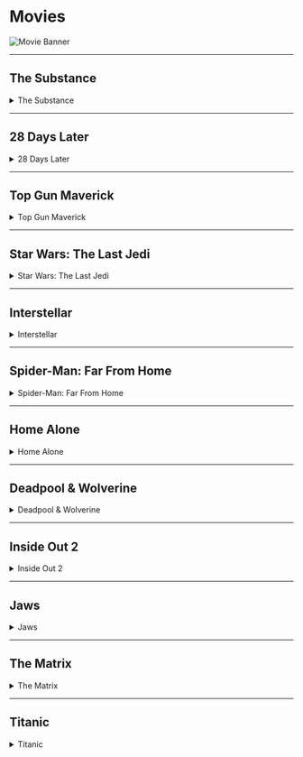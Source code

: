 


# Movies

![Movie Banner](https://small.fileditchstuff.me/s18/rcOekXeIOWKfyhiwuzRc.png)

---

## The Substance
<details>
<summary>The Substance</summary>
<pre><a href="magnet:?xt=urn:btih:9BFDE9C286E08D26835A5FA7B3F75E9AEBBCCDC0&dn=The.Substance.2024.1080p.WEBRip.1600MB.DD5.1.x264-GalaxyRG&tr=udp%3A%2F%2Fopen.stealth.si%3A80%2Fannounce&tr=udp%3A%2F%2Ftracker.tiny-vps.com%3A6969%2Fannounce&tr=udp%3A%2F%2Ftracker.opentrackr.org%3A1337%2Fannounce&tr=udp%3A%2F%2Ftracker.torrent.eu.org%3A451%2Fannounce&tr=udp%3A%2F%2Fexplodie.org%3A6969%2Fannounce&tr=udp%3A%2F%2Ftracker.cyberia.is%3A6969%2Fannounce&tr=udp%3A%2F%2Fipv4.tracker.harry.lu%3A80%2Fannounce&tr=udp%3A%2F%2Fp4p.arenabg.com%3A1337%2Fannounce&tr=udp%3A%2F%2Ftracker.birkenwald.de%3A6969%2Fannounce&tr=udp%3A%2F%2Ftracker.moeking.me%3A6969%2Fannounce&tr=udp%3A%2F%2Fopentor.org%3A2710%2Fannounce&tr=udp%3A%2F%2Ftracker.dler.org%3A6969%2Fannounce&tr=udp%3A%2F%2Fuploads.gamecoast.net%3A6969%2Fannounce&tr=https%3A%2F%2Ftracker.foreverpirates.co%3A443%2Fannounce&tr=udp%3A%2F%2Ftracker.opentrackr.org%3A1337%2Fannounce&tr=http%3A%2F%2Ftracker.openbittorrent.com%3A80%2Fannounce&tr=udp%3A%2F%2Fopentracker.i2p.rocks%3A6969%2Fannounce&tr=udp%3A%2F%2Ftracker.internetwarriors.net%3A1337%2Fannounce&tr=udp%3A%2F%2Ftracker.leechers-paradise.org%3A6969%2Fannounce&tr=udp%3A%2F%2Fcoppersurfer.tk%3A6969%2Fannounce&tr=udp%3A%2F%2Ftracker.zer0day.to%3A1337%2Fannounce" target="_blank">1337x 1080p WEBRIP</a></pre>
<pre><a href="https://www.braflix.gd/movie/933260" target="_blank">Braflix Streaming</a></pre>
<pre><a href="https://nexdrive.lol/genxfm784776390018/" target="_blank">VegaMovies Direct Download 1080p WEB-DL</a></pre>
<pre><a href="https://rapidgator.net/file/4ced23bba0db6b51a08bb6eca7e37a60/The.Substance.2024.1080p.WEBRip.x265.10bit.5.1-YTS.rar" target="_blank">MovieParadise Direct Download 1080p WEBRip</a></pre>
</details>



---

## 28 Days Later
<details>
<summary>28 Days Later</summary>
<pre><a href="https://tormag.ezpz.work/27w3bn65kb" target="_blank">1337x 1080p BluRay</a></pre>
<pre><a href="https://www.braflix.gd/movie/170" target="_blank">Braflix Streaming</a></pre>
<pre><a href="https://nexdrive.lol/genxfm784776343788/" target="_blank">VegaMovies Direct Download 1080p BluRay</a></pre>
<pre><a href="https://hydrahd.cc/movie/53557-watch-28-days-later-2002-online" target="_blank">HydraHD Streaming</a></pre>
</details>

---

## Top Gun Maverick

<details>
<summary>Top Gun Maverick</summary>
<pre><a href="magnet:?xt=urn:btih:44B3E8018CE0129AC3884899BB86231578BB6F6A&dn=Top.Gun.Maverick.2022.1080p.HDTS.V2.x264-HushRips&tr=udp%3A%2F%2Ftracker.opentrackr.org%3A1337%2Fannounce&tr=udp%3A%2F%2Fexodus.desync.com%3A6969%2Fannounce&tr=udp%3A%2F%2F9.rarbg.me%3A2970%2Fannounce&tr=udp%3A%2F%2Ftracker.opentrackr.org%3A1337%2Fannounce&tr=udp%3A%2F%2Ftracker.tiny-vps.com%3A6969%2Fannounce&tr=udp%3A%2F%2Ftracker.internetwarriors.net%3A1337%2Fannounce&tr=udp%3A%2F%2Fopentor.org%3A2710%2Fannounce&tr=udp%3A%2F%2Ftracker.torrent.eu.org%3A451%2Fannounce&tr=udp%3A%2F%2Fexplodie.org%3A6969%2Fannounce&tr=udp%3A%2F%2Ftracker.moeking.me%3A6969%2Fannounce&tr=udp%3A%2F%2Ftracker.cyberia.is%3A6969%2Fannounce&tr=udp%3A%2F%2F9.rarbg.me%3A2980%2Fannounce&tr=udp%3A%2F%2F9.rarbg.to%3A2940%2Fannounce&tr=udp%3A%2F%2Ftracker.uw0.xyz%3A6969%2Fannounce&tr=udp%3A%2F%2Ftracker.opentrackr.org%3A1337%2Fannounce&tr=http%3A%2F%2Ftracker.openbittorrent.com%3A80%2Fannounce&tr=udp%3A%2F%2Fopentracker.i2p.rocks%3A6969%2Fannounce&tr=udp%3A%2F%2Ftracker.internetwarriors.net%3A1337%2Fannounce&tr=udp%3A%2F%2Ftracker.leechers-paradise.org%3A6969%2Fannounce&tr=udp%3A%2F%2Fcoppersurfer.tk%3A6969%2Fannounce&tr=udp%3A%2F%2Ftracker.zer0day.to%3A1337%2Fannounce" target="_blank">1337x 1080p HDTS</a></pre>
<pre><a href="https://www.braflix.gd/movie/361743" target="_blank">Braflix Streaming</a></pre>
<pre><a href="https://nexdrive.lol/genxfm784776226597/" target="_blank">VegaMovies Direct Download 1080p BluRay</a></pre>
</details>


---

## Star Wars: The Last Jedi

<details>
<summary>Star Wars: The Last Jedi</summary>
<pre><a href="magnet:?xt=urn:btih:25476766BDB2D52119E1F40CF4801C05F9F3CD06&dn=Star+Wars%3A+The+Last+Jedi+%282017%29+%5BBluRay%5D+%5B1080p%5D+%5BYTS%5D+%5BYIFY%5D&tr=udp%3A%2F%2Ftracker.coppersurfer.tk%3A6969%2Fannounce&tr=udp%3A%2F%2F9.rarbg.com%3A2710%2Fannounce&tr=udp%3A%2F%2Fp4p.arenabg.com%3A1337&tr=udp%3A%2F%2Ftracker.leechers-paradise.org%3A6969&tr=udp%3A%2F%2Ftracker.internetwarriors.net%3A1337&tr=udp%3A%2F%2Ftracker.opentrackr.org%3A1337%2Fannounce&tr=udp%3A%2F%2Ftracker.opentrackr.org%3A1337%2Fannounce&tr=http%3A%2F%2Ftracker.openbittorrent.com%3A80%2Fannounce&tr=udp%3A%2F%2Fopentracker.i2p.rocks%3A6969%2Fannounce&tr=udp%3A%2F%2Ftracker.internetwarriors.net%3A1337%2Fannounce&tr=udp%3A%2F%2Ftracker.leechers-paradise.org%3A6969%2Fannounce&tr=udp%3A%2F%2Fcoppersurfer.tk%3A6969%2Fannounce&tr=udp%3A%2F%2Ftracker.zer0day.to%3A1337%2Fannounce" target="_blank">1337x 1080p BluRay</a></pre>
<pre><a href="https://www.braflix.gd/movie/181808" target="_blank">Braflix Streaming</a></pre>
<pre><a href="https://nexdrive.lol/genxfm78477616859/" target="_blank">VegaMovies Direct Download 1080p</a></pre>
</details>

---

## Interstellar

<details>
<summary>Interstellar</summary>
<pre><a href="magnet:?xt=urn:btih:89599BF4DC369A3A8ECA26411C5CCF922D78B486&dn=Interstellar+%282014%29+1080p+BrRip+x264+-+YIFY&tr=udp%3A%2F%2Ftracker.yify-torrents.com%2Fannounce&tr=udp%3A%2F%2Fopen.demonii.com%3A1337&tr=udp%3A%2F%2Fexodus.desync.com%3A6969&tr=udp%3A%2F%2Ftracker.istole.it%3A80&tr=udp%3A%2F%2Ftracker.publicbt.com%3A80&tr=udp%3A%2F%2Ftracker.openbittorrent.com%3A80&tr=udp%3A%2F%2Ftracker.leechers-paradise.org%3A6969&tr=udp%3A%2F%2F9.rarbg.com%3A2710&tr=udp%3A%2F%2Ftracker.coppersurfer.tk%3A6969&tr=udp%3A%2F%2Ftracker.opentrackr.org%3A1337%2Fannounce&tr=http%3A%2F%2Ftracker.openbittorrent.com%3A80%2Fannounce&tr=udp%3A%2F%2Fopentracker.i2p.rocks%3A6969%2Fannounce&tr=udp%3A%2F%2Ftracker.internetwarriors.net%3A1337%2Fannounce&tr=udp%3A%2F%2Ftracker.leechers-paradise.org%3A6969%2Fannounce&tr=udp%3A%2F%2Fcoppersurfer.tk%3A6969%2Fannounce&tr=udp%3A%2F%2Ftracker.zer0day.to%3A1337%2Fannounce" target="_blank">1337x 1080p BluRay</a></pre>
<pre><a href="https://www.braflix.gd/movie/157336" target="_blank">Braflix Streaming</a></pre>
<pre><a href="https://nexdrive.lol/genxfm784776358502/" target="_blank">VegaMovies Direct Download HDR 4K HDR IMAX BluRay</a></pre>
</details>

---
## Spider-Man: Far From Home

<details>
<summary>Spider-Man: Far From Home</summary>
<pre><a href="magnet:?xt=urn:btih:37E77490BC4F285DBFA837514715A20BD405A502&dn=Spider-Man%3A+Far+from+Home+%282019%29+%5BWEBRip%5D+%5B1080p%5D+%5BYTS%5D+%5BYIFY%5D&tr=udp%3A%2F%2Ftracker.coppersurfer.tk%3A6969%2Fannounce&tr=udp%3A%2F%2F9.rarbg.com%3A2710%2Fannounce&tr=udp%3A%2F%2Fp4p.arenabg.com%3A1337&tr=udp%3A%2F%2Ftracker.internetwarriors.net%3A1337&tr=udp%3A%2F%2Ftracker.opentrackr.org%3A1337%2Fannounce&tr=udp%3A%2F%2Ftracker.opentrackr.org%3A1337%2Fannounce&tr=http%3A%2F%2Ftracker.openbittorrent.com%3A80%2Fannounce&tr=udp%3A%2F%2Fopentracker.i2p.rocks%3A6969%2Fannounce&tr=udp%3A%2F%2Ftracker.internetwarriors.net%3A1337%2Fannounce&tr=udp%3A%2F%2Ftracker.leechers-paradise.org%3A6969%2Fannounce&tr=udp%3A%2F%2Fcoppersurfer.tk%3A6969%2Fannounce&tr=udp%3A%2F%2Ftracker.zer0day.to%3A1337%2Fannounce" target="_blank">1337x 1080p WEBRip</a></pre>
<pre><a href="https://www.braflix.gd/movie/429617" target="_blank">Braflix Streaming</a></pre>
<pre><a href="https://nexdrive.lol/genxfm784776151417/" target="_blank">VegaMovies Direct Download 10bit 4K</a></pre>
</details>

---
## Home Alone

<details>
<summary>Home Alone</summary>
<pre><a href="magnet:?xt=urn:btih:B127082DEC04240FB9D617C23BFA3DF47E2DC0C7&dn=Home+Alone+%281990%29+720p+BrRip+x264+-+YIFY&tr=udp%3A%2F%2Ftracker.yify-torrents.com%2Fannounce&tr=udp%3A%2F%2Fopen.demonii.com%3A1337%2Fannounce&tr=udp%3A%2F%2Fexodus.desync.com%3A6969&tr=udp%3A%2F%2Ftracker.istole.it%3A80&tr=udp%3A%2F%2Ftracker.publicbt.com%3A80&tr=udp%3A%2F%2Ftracker.publichd.eu%3A80%2Fannounce&tr=udp%3A%2F%2Ftracker.openbittorrent.com%3A80%2Fannounce&tr=udp%3A%2F%2Fcoppersurfer.tk%3A6969%2Fannounce&tr=udp%3A%2F%2Ftracker.opentrackr.org%3A1337%2Fannounce&tr=http%3A%2F%2Ftracker.openbittorrent.com%3A80%2Fannounce&tr=udp%3A%2F%2Fopentracker.i2p.rocks%3A6969%2Fannounce&tr=udp%3A%2F%2Ftracker.internetwarriors.net%3A1337%2Fannounce&tr=udp%3A%2F%2Ftracker.leechers-paradise.org%3A6969%2Fannounce&tr=udp%3A%2F%2Fcoppersurfer.tk%3A6969%2Fannounce&tr=udp%3A%2F%2Ftracker.zer0day.to%3A1337%2Fannounce" target="_blank">1337x 720p BluRay</a></pre>
<pre><a href="https://www.braflix.gd/movie/771" target="_blank">Braflix Streaming</a></pre>
<pre><a href="https://nexdrive.lol/genxfm78477620949/" target="_blank">VegaMovies Direct Download 720p</a></pre>
</details>

---
## Deadpool & Wolverine

<details>
<summary>Deadpool & Wolverine</summary>
<pre><a href="magnet:?xt=urn:btih:87A2D22EB879593B48B3D3EE6828F56E2BFB4415&dn=Deadpool.and.Wolverine.2024.1080p.AMZN.WEBRip.1400MB.DD5.1.x264-GalaxyRG&tr=udp%3A%2F%2Fopen.stealth.si%3A80%2Fannounce&tr=udp%3A%2F%2Ftracker.tiny-vps.com%3A6969%2Fannounce&tr=udp%3A%2F%2Ftracker.opentrackr.org%3A1337%2Fannounce&tr=udp%3A%2F%2Ftracker.torrent.eu.org%3A451%2Fannounce&tr=udp%3A%2F%2Fexplodie.org%3A6969%2Fannounce&tr=udp%3A%2F%2Ftracker.cyberia.is%3A6969%2Fannounce&tr=udp%3A%2F%2Fipv4.tracker.harry.lu%3A80%2Fannounce&tr=udp%3A%2F%2Fp4p.arenabg.com%3A1337%2Fannounce&tr=udp%3A%2F%2Ftracker.birkenwald.de%3A6969%2Fannounce&tr=udp%3A%2F%2Ftracker.moeking.me%3A6969%2Fannounce&tr=udp%3A%2F%2Fopentor.org%3A2710%2Fannounce&tr=udp%3A%2F%2Ftracker.dler.org%3A6969%2Fannounce&tr=udp%3A%2F%2Fuploads.gamecoast.net%3A6969%2Fannounce&tr=https%3A%2F%2Ftracker.foreverpirates.co%3A443%2Fannounce&tr=udp%3A%2F%2Ftracker.opentrackr.org%3A1337%2Fannounce&tr=http%3A%2F%2Ftracker.openbittorrent.com%3A80%2Fannounce&tr=udp%3A%2F%2Fopentracker.i2p.rocks%3A6969%2Fannounce&tr=udp%3A%2F%2Ftracker.internetwarriors.net%3A1337%2Fannounce&tr=udp%3A%2F%2Ftracker.leechers-paradise.org%3A6969%2Fannounce&tr=udp%3A%2F%2Fcoppersurfer.tk%3A6969%2Fannounce&tr=udp%3A%2F%2Ftracker.zer0day.to%3A1337%2Fannounce" target="_blank">1337x 1080p AMAZON WEBRip</a></pre>
<pre><a href="https://www.braflix.gd/movie/533535" target="_blank">Braflix Streaming</a></pre>
<pre><a href="https://nexdrive.lol/genxfm784776388440/" target="_blank">VegaMovies Direct Download 1080p</a></pre>
</details>

---
## Inside Out 2

<details>
<summary>Inside Out 2</summary>
<pre><a href="magnet:?xt=urn:btih:D791E0ACFA6F68E4A8854B1091D6B2691677CD11&dn=Inside.Out.2.2024.1080p.WEBRip.1400MB.DD5.1.x264-GalaxyRG&tr=udp%3A%2F%2Fopen.stealth.si%3A80%2Fannounce&tr=udp%3A%2F%2Ftracker.tiny-vps.com%3A6969%2Fannounce&tr=udp%3A%2F%2Ftracker.opentrackr.org%3A1337%2Fannounce&tr=udp%3A%2F%2Ftracker.torrent.eu.org%3A451%2Fannounce&tr=udp%3A%2F%2Fexplodie.org%3A6969%2Fannounce&tr=udp%3A%2F%2Ftracker.cyberia.is%3A6969%2Fannounce&tr=udp%3A%2F%2Fipv4.tracker.harry.lu%3A80%2Fannounce&tr=udp%3A%2F%2Fp4p.arenabg.com%3A1337%2Fannounce&tr=udp%3A%2F%2Ftracker.birkenwald.de%3A6969%2Fannounce&tr=udp%3A%2F%2Ftracker.moeking.me%3A6969%2Fannounce&tr=udp%3A%2F%2Fopentor.org%3A2710%2Fannounce&tr=udp%3A%2F%2Ftracker.dler.org%3A6969%2Fannounce&tr=udp%3A%2F%2Fuploads.gamecoast.net%3A6969%2Fannounce&tr=https%3A%2F%2Ftracker.foreverpirates.co%3A443%2Fannounce&tr=udp%3A%2F%2Ftracker.opentrackr.org%3A1337%2Fannounce&tr=http%3A%2F%2Ftracker.openbittorrent.com%3A80%2Fannounce&tr=udp%3A%2F%2Fopentracker.i2p.rocks%3A6969%2Fannounce&tr=udp%3A%2F%2Ftracker.internetwarriors.net%3A1337%2Fannounce&tr=udp%3A%2F%2Ftracker.leechers-paradise.org%3A6969%2Fannounce&tr=udp%3A%2F%2Fcoppersurfer.tk%3A6969%2Fannounce&tr=udp%3A%2F%2Ftracker.zer0day.to%3A1337%2Fannounce" target="_blank">1337x 1080p WEBDL Magnet</a></pre>
<pre><a href="https://small.fileditchstuff.me/s17/nrZXaWbMSdjqztWQWq.torrent" target="_blank">1337x 1080p WEBDL Torrent File</a></pre>
<pre><a href="https://www.braflix.gd/movie/1022789" target="_blank">Braflix Streaming</a></pre>
<pre><a href="https://nexdrive.lol/genxfm784776382679/" target="_blank">VegaMovies Direct Download 1080p</a></pre>
</details>

---
## Jaws

<details>
<summary>Jaws</summary>
<pre><a href="magnet:?xt=urn:btih:7A929313C950D9C18EC1E8424646F657CAC841FF&dn=Jaws+%281975%29+%5B2160p%5D+%5B4K%5D+%5BBluRay%5D+%5B5.1%5D+%5BYTS%5D+%5BYIFY%5D&tr=udp%3A%2F%2Ftracker.coppersurfer.tk%3A6969%2Fannounce&tr=udp%3A%2F%2F9.rarbg.com%3A2710%2Fannounce&tr=udp%3A%2F%2Fp4p.arenabg.com%3A1337&tr=udp%3A%2F%2Ftracker.internetwarriors.net%3A1337&tr=udp%3A%2F%2Ftracker.opentrackr.org%3A1337%2Fannounce&tr=udp%3A%2F%2Ftracker.opentrackr.org%3A1337%2Fannounce&tr=http%3A%2F%2Ftracker.openbittorrent.com%3A80%2Fannounce&tr=udp%3A%2F%2Fopentracker.i2p.rocks%3A6969%2Fannounce&tr=udp%3A%2F%2Ftracker.internetwarriors.net%3A1337%2Fannounce&tr=udp%3A%2F%2Ftracker.leechers-paradise.org%3A6969%2Fannounce&tr=udp%3A%2F%2Fcoppersurfer.tk%3A6969%2Fannounce&tr=udp%3A%2F%2Ftracker.zer0day.to%3A1337%2Fannounce" target="_blank">1337x 4K BluRay Magnet Link</a></pre>
<pre><a href="magnet:?xt=urn:btih:B21A75E19545B21A2C257FADBDA785E8AF40FA6C&dn=Jaws+%281975%29+720p+BrRip+x264+-+YIFY&tr=udp%3A%2F%2Ftracker.yify-torrents.com%2Fannounce&tr=http%3A%2F%2Ftracker.yify-torrents.com%2Fannounce&tr=udp%3A%2F%2Ftracker.1337x.org%3A80%2Fannounce&tr=udp%3A%2F%2Fexodus.desync.com%3A6969&tr=udp%3A%2F%2Ftracker.istole.it%3A80&tr=udp%3A%2F%2Ftracker.ccc.de%3A80%2Fannounce&tr=http%3A%2F%2Ffr33dom.h33t.com%3A3310%2Fannounce&tr=udp%3A%2F%2Ftracker.publicbt.com%3A80&tr=udp%3A%2F%2Fcoppersurfer.tk%3A6969%2Fannounce&tr=udp%3A%2F%2Ftracker.openbittorrent.com%3A80%2Fannounce&tr=udp%3A%2F%2Ftracker.opentrackr.org%3A1337%2Fannounce&tr=http%3A%2F%2Ftracker.openbittorrent.com%3A80%2Fannounce&tr=udp%3A%2F%2Fopentracker.i2p.rocks%3A6969%2Fannounce&tr=udp%3A%2F%2Ftracker.internetwarriors.net%3A1337%2Fannounce&tr=udp%3A%2F%2Ftracker.leechers-paradise.org%3A6969%2Fannounce&tr=udp%3A%2F%2Fcoppersurfer.tk%3A6969%2Fannounce&tr=udp%3A%2F%2Ftracker.zer0day.to%3A1337%2Fannounce" target="_blank">1337x 720p BluRay Magnet Link</a></pre>
<pre><a href="https://small.fileditchstuff.me/s17/HGHZTZanABQrknxgSqZz.torrent" target="_blank">1337x 4K BluRay Torrent File</a></pre>
<pre><a href="https://small.fileditchstuff.me/s17/keXtcsJUfjnsVUkuyzyM.torrent" target="_blank">1337x 720p BluRay Torrent File</a></pre>
<pre><a href="https://hydrahd.cc/movie/54081-watch-jaws-1975-online" target="_blank">HydraHD Streaming</a></pre>
<pre><a href="https://www.braflix.is/movie/578" target="_blank">Braflix Streaming</a></pre>
<pre><a href="https://1fichier.com/?btdfekmz9qeq3698kmfg&af=690241" target="_blank">DDLBase Direct Download 1ficher 1080p BluRay MKV REMUX</a></pre>
</details>


---
## The Matrix

<details>
<summary>The Matrix</summary>
<pre><a href="magnet:?xt=urn:btih:363BC6C534B1430C6758318D196CCD61DB61B647&dn=The+Matrix+%281999%29+720p+BrRip+x264+-+700mb+-+YIFY+&tr=http%3A%2F%2Finferno.demonoid.me%3A3402%2Fannounce&tr=udp%3A%2F%2Ftracker.openbittorrent.com%3A80&tr=udp%3A%2F%2Ftracker.ccc.de%3A80&tr=udp%3A%2F%2Ftracker.publicbt.com%3A80&tr=udp%3A%2F%2Ftracker.istole.it%3A80&tr=udp%3A%2F%2Ftracker.1337x.org%3A80%2Fannounce&tr=http%3A%2F%2Ftracker.ilibr.org%2Fannounce&tr=http%3A%2F%2Ftracker.ilibr.org%3A6969%2Fannounce&tr=http%3A%2F%2Fpow7.com%2Fannounce&tr=http%3A%2F%2Fopentracker.umunu.com%2Fannounce&tr=http%3A%2F%2Fexodus.desync.com%2Fannounce&tr=http%3A%2F%2F9.rarbg.com%3A2710%2Fannounce&tr=http%3A%2F%2Ft1.pow7.com%2Fannounce&tr=http%3A%2F%2F10.rarbg.com%2Fannounce&tr=udp%3A%2F%2Ftracker.opentrackr.org%3A1337%2Fannounce&tr=http%3A%2F%2Ftracker.openbittorrent.com%3A80%2Fannounce&tr=udp%3A%2F%2Fopentracker.i2p.rocks%3A6969%2Fannounce&tr=udp%3A%2F%2Ftracker.internetwarriors.net%3A1337%2Fannounce&tr=udp%3A%2F%2Ftracker.leechers-paradise.org%3A6969%2Fannounce&tr=udp%3A%2F%2Fcoppersurfer.tk%3A6969%2Fannounce&tr=udp%3A%2F%2Ftracker.zer0day.to%3A1337%2Fannounce" target="_blank">1337x 720p BluRay Magnet Link</a></pre>
<pre><a href="https://small.fileditchstuff.me/s17/bvLMzSYzHrtVjARBCfX.torrent" target="_blank">1337x 720p BluRay Torrent File</a></pre>
<pre><a href="https://hydrahd.cc/movie/53497-watch-the-matrix-1999-online" target="_blank">HydraHD Streaming</a></pre>
<pre><a href="https://www.braflix.is/movie/603" target="_blank">Braflix Streaming</a></pre>
</details>

---
## Titanic


<details>
<summary>Titanic</summary>
<pre><a href="magnet:?xt=urn:btih:98CD5D90252265F1C59AB47330FF4C39F48CCC78&dn=Titanic+%281997%29+%5B1080p%5D+%5BYTS%5D+%5BYIFY%5D&tr=udp%3A%2F%2Ftracker.coppersurfer.tk%3A6969%2Fannounce&tr=udp%3A%2F%2F9.rarbg.com%3A2710%2Fannounce&tr=udp%3A%2F%2Fp4p.arenabg.com%3A1337&tr=udp%3A%2F%2Ftracker.leechers-paradise.org%3A6969&tr=udp%3A%2F%2Ftracker.internetwarriors.net%3A1337&tr=udp%3A%2F%2Ftracker.opentrackr.org%3A1337%2Fannounce&tr=udp%3A%2F%2Ftracker.opentrackr.org%3A1337%2Fannounce&tr=http%3A%2F%2Ftracker.openbittorrent.com%3A80%2Fannounce&tr=udp%3A%2F%2Fopentracker.i2p.rocks%3A6969%2Fannounce&tr=udp%3A%2F%2Ftracker.internetwarriors.net%3A1337%2Fannounce&tr=udp%3A%2F%2Ftracker.leechers-paradise.org%3A6969%2Fannounce&tr=udp%3A%2F%2Fcoppersurfer.tk%3A6969%2Fannounce&tr=udp%3A%2F%2Ftracker.zer0day.to%3A1337%2Fannounce">1337x 1080p Magnet Link</a></pre>
<pre><a href="magnet:?xt=urn:btih:7BA25F06BE3B982977FA94C298E2B89678A0D04A&dn=Titanic+%281996%29+%5B720p%5D+%5BBluRay%5D+%5BYTS%5D+%5BYIFY%5D&tr=udp%3A%2F%2Ftracker.coppersurfer.tk%3A6969%2Fannounce&tr=udp%3A%2F%2F9.rarbg.com%3A2710%2Fannounce&tr=udp%3A%2F%2Fp4p.arenabg.com%3A1337&tr=udp%3A%2F%2Ftracker.internetwarriors.net%3A1337&tr=udp%3A%2F%2Ftracker.opentrackr.org%3A1337%2Fannounce&tr=udp%3A%2F%2Ftracker.opentrackr.org%3A1337%2Fannounce&tr=http%3A%2F%2Ftracker.openbittorrent.com%3A80%2Fannounce&tr=udp%3A%2F%2Fopentracker.i2p.rocks%3A6969%2Fannounce&tr=udp%3A%2F%2Ftracker.internetwarriors.net%3A1337%2Fannounce&tr=udp%3A%2F%2Ftracker.leechers-paradise.org%3A6969%2Fannounce&tr=udp%3A%2F%2Fcoppersurfer.tk%3A6969%2Fannounce&tr=udp%3A%2F%2Ftracker.zer0day.to%3A1337%2Fannounce">1337x 720p Magnet Link</a></pre>
<pre><a href="magnet:?xt=urn:btih:237457BA8029DEF449A0D3EF5B7E508780AC68DB&dn=Titanic+%281997%29+3D+BrRip+x264+-+YIFY&tr=udp%3A%2F%2Ftracker.yify-torrents.com%2Fannounce&tr=udp%3A%2F%2Ftracker.publichd.eu%2Fannounce&tr=http%3A%2F%2Ftracker.publichd.eu%2Fannounce&tr=udp%3A%2F%2Ftracker.police.maori.nz%2Fannounce&tr=udp%3A%2F%2Ftracker.1337x.org%3A80%2Fannounce&tr=udp%3A%2F%2Fexodus.desync.com%3A6969&tr=udp%3A%2F%2Ftracker.istole.it%3A80&tr=udp%3A%2F%2Ftracker.ccc.de%3A80%2Fannounce&tr=http%3A%2F%2Ftracker.yify-torrents.com%2Fannounce&tr=udp%3A%2F%2F9.rarbg.com%3A2710%2Fannounce&tr=http%3A%2F%2Ffr33dom.h33t.com%3A3310%2Fannounce&tr=udp%3A%2F%2Ftracker.opentrackr.org%3A1337%2Fannounce&tr=http%3A%2F%2Ftracker.openbittorrent.com%3A80%2Fannounce&tr=udp%3A%2F%2Fopentracker.i2p.rocks%3A6969%2Fannounce&tr=udp%3A%2F%2Ftracker.internetwarriors.net%3A1337%2Fannounce&tr=udp%3A%2F%2Ftracker.leechers-paradise.org%3A6969%2Fannounce&tr=udp%3A%2F%2Fcoppersurfer.tk%3A6969%2Fannounce&tr=udp%3A%2F%2Ftracker.zer0day.to%3A1337%2Fannounce">1337x 3D BluRay Magnet Link</a></pre>
<pre><a href="https://small.fileditchstuff.me/s17/pwWNnviCtwbNlIzXtRTr.torrent" target="_blank">1337x 1080p Torrent File</a></pre>
<pre><a href="https://small.fileditchstuff.me/s17/xgJoUEjgrxGwekHumulI.torrent" target="_blank">1337x 720p Torrent File</a></pre>
<pre><a href="https://small.fileditchstuff.me/s17/jzXrIVZKRuOJEUVRtzpD.torrent" target="_blank">1337x 3D BlueRay Torrent File</a></pre>
<pre><a href="https://hydrahd.cc/movie/53479-watch-titanic-1997-online" target="_blank">HydraHD Streaming</a></pre>
<pre><a href="https://www.braflix.is/movie/597" target="_blank">Braflix Streaming</a></pre>
</details>
